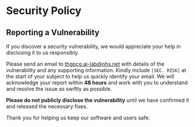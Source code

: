 # Security Policy

## Reporting a Vulnerability

If you discover a security vulnerability, we would appreciate your help in disclosing it to us responsibly.

Please send an email to [thgpcg.ai-lab@nhs.net](mailto:thgpcg.ai-lab@nhs.net) with details of the vulnerability and any supporting information. Kindly include `[SEC. RISK]` at the start of your subject to help us quickly identify your email. We will acknowledge your report within **48 hours** and work with you to understand and resolve the issue as swiftly as possible.

**Please do not publicly disclose the vulnerability** until we have confirmed it and released the necessary fixes.

Thank you for helping us keep our software and users safe.

